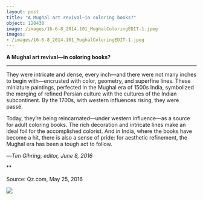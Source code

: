 ```yaml
---
layout: post
title: "A Mughal art revival—in coloring books?"
object: 120430
image: /images/16-6-8_2014.101_MughalColoringEDIT-1.jpeg
images:
- /images/16-6-8_2014.101_MughalColoringEDIT-1.jpeg
---
```

**A Mughal art revival—in coloring books?**

****

They were intricate and dense, every inch—and there were not many inches to begin with—encrusted with color, geometry, and superfine lines. These miniature paintings, perfected in the Mughal era of 1500s India, symbolized the merging of refined Persian culture with the cultures of the Indian subcontinent. By the 1700s, with western influences rising, they were passé.

Today, they’re being reincarnated—under western influence—as a source for adult coloring books. The rich decoration and intricate lines make an ideal foil for the accomplished colorist. And in India, where the books have become a hit, there is also a sense of pride: for aesthetic refinement, the Mughal era has been a tough act to follow.

—*Tim Gihring, editor, June 8, 2016*

**

Source: Qz.com, May 25, 2016

![]({{siteurl.base}}/images/16-6-8_2014.101_MughalColoringEDIT-1.jpeg)
